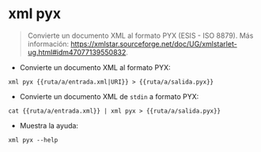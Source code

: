# xml pyx

> Convierte un documento XML al formato PYX (ESIS - ISO 8879).
> Más información: <https://xmlstar.sourceforge.net/doc/UG/xmlstarlet-ug.html#idm47077139550832>.

- Convierte un documento XML al formato PYX:

`xml pyx {{ruta/a/entrada.xml|URI}} > {{ruta/a/salida.pyx}}`

- Convierte un documento XML de `stdin` a formato PYX:

`cat {{ruta/a/entrada.xml}} | xml pyx > {{ruta/a/salida.pyx}}`

- Muestra la ayuda:

`xml pyx --help`
